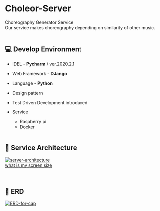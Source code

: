 # Choleor-Server
Choreography Generator Service<br>
Our service makes choreography depending on similarity of other music.<br><br>


## 💻 Develop Environment
* IDEL - <b>Pycharm</b> / ver.2020.2.1

* Web Framework - <b>DJango</b>

* Language - <b>Python</b>

* Design pattern

* Test Driven Development introduced

* Service
  * Raspberry pi
  * Docker
<br><br>
## 📌 Service Architecture
<a href="https://ibb.co/KXhPqjQ"><img src="https://i.ibb.co/HV4SzDM/server-architecture.png" alt="server-architecture" border="0"></a><br /><a target='_blank' href='https://whatsmyscreenresolution.com/'>what is my screen size</a><br />
<br><br>

## 📌 ERD
<a href="https://ibb.co/vkdhdPj"><img src="https://i.ibb.co/6Ft8tPW/ERD-for-cap.png" alt="ERD-for-cap" border="0"></a>
